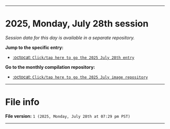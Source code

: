 
***

# 2025, Monday, July 28th session

_Session data for this day is available in a separate repository._

**Jump to the specific entry:**

- [:octocat: `Click/tap here to go the 2025 July 28th entry`](https://github.com/seanpm2001/SeansLifeArchive_Images_MotorWorld_CarFactory_Y2025_V7/tree/SeansLifeArchive_Images_MotorWorld_CarFactory_Y2025_V7_Main-dev/2025/07_July/28/)

**Go to the monthly compilation repository:**

- [:octocat: `Click/tap here to go the 2025 July image repository`](https://github.com/seanpm2001/SeansLifeArchive_Images_MotorWorld_CarFactory_Y2025_V7/)

***

# File info

**File version:** `1 (2025, Monday, July 28th at 07:29 pm PST)`

***
